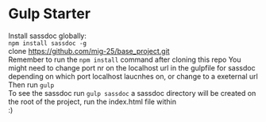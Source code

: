 # Gulp Starter 

Install sassdoc globally:  
`npm install sassdoc -g`  
clone https://github.com/mig-25/base_project.git  
Remember to run the `npm install` command after cloning this repo 
You might need to change port nr on the localhost url in the gulpfile for sassdoc depending on which port localhost laucnhes on, or change to a exeternal url      
Then run `gulp`  
To see the sassdoc run `gulp sassdoc` a sassdoc directory will be created on the root of the project, run the index.html file within   
:) 


